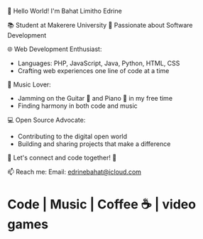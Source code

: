 👋 Hello World! I'm Bahat Limitho Edrine

📚 Student at Makerere University
🚀 Passionate about Software Development

🌐 Web Development Enthusiast:
   - Languages: PHP, JavaScript, Java, Python, HTML, CSS
   - Crafting web experiences one line of code at a time

🎵 Music Lover:
   - Jamming on the Guitar 🎸 and Piano 🎹 in my free time
   - Finding harmony in both code and music

💻 Open Source Advocate:
   - Contributing to the digital open world
   - Building and sharing projects that make a difference

🌟 Let's connect and code together! 🚀

📫 Reach me:
Email: edrinebahat@icloud.com

# Code | Music | Coffee ☕ | video games

